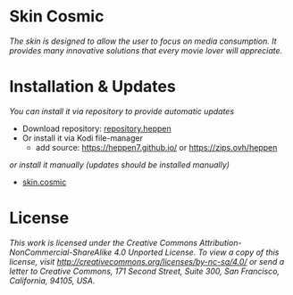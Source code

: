 # Skin Cosmic

_The skin is designed to allow the user to focus on media consumption. It provides many innovative solutions that every movie lover will appreciate._

# Installation & Updates

_You can install it via repository to provide automatic updates_

- Download repository: [repository.heppen](https://github.com/heppen7/repository.heppen/raw/main/repository.heppen.zip)
- Or install it via Kodi file-manager
  - add source: https://heppen7.github.io/ or https://zips.ovh/heppen

_or install it manually (updates should be installed manually)_

- [skin.cosmic](https://github.com/heppen7/skin.cosmic/archive/refs/heads/master.zip)

# License

_This work is licensed under the Creative Commons Attribution-NonCommercial-ShareAlike 4.0 Unported License.
To view a copy of this license, visit http://creativecommons.org/licenses/by-nc-sa/4.0/
or send a letter to Creative Commons, 171 Second Street, Suite 300, San Francisco, California, 94105, USA._
